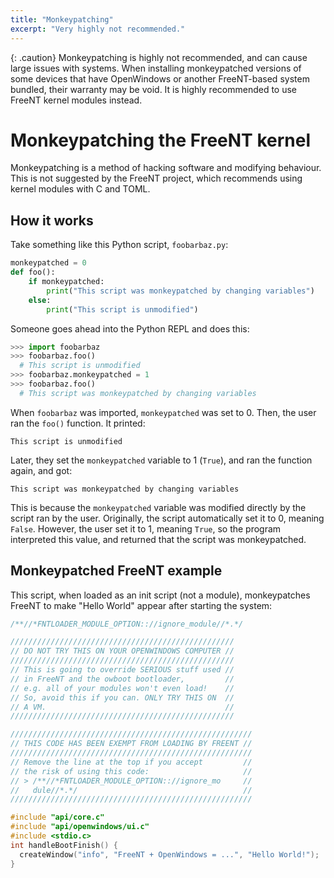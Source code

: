 ```yaml
---
title: "Monkeypatching"
excerpt: "Very highly not recommended."
---
```

{: .caution}
Monkeypatching is highly not recommended, and can cause large issues with systems. When installing monkeypatched versions of some devices that have OpenWindows or another FreeNT-based system bundled, their warranty may be void. It is highly recommended to use FreeNT kernel modules instead.

# Monkeypatching the FreeNT kernel

Monkeypatching is a method of hacking software and modifying behaviour.
This is not suggested by the FreeNT project, which recommends using kernel
modules with C and TOML.

## How it works

Take something like this Python script, `foobarbaz.py`:

```python
monkeypatched = 0
def foo():
    if monkeypatched:
        print("This script was monkeypatched by changing variables")
    else:
        print("This script is unmodified")
```

Someone goes ahead into the Python REPL and does this:

```python
>>> import foobarbaz
>>> foobarbaz.foo()
  # This script is unmodified
>>> foobarbaz.monkeypatched = 1
>>> foobarbaz.foo()
  # This script was monkeypatched by changing variables
```

When `foobarbaz` was imported, `monkeypatched` was set to 0.
Then, the user ran the `foo()` function. It printed:

```
This script is unmodified
```

Later, they set the `monkeypatched` variable to 1 (`True`),
and ran the function again, and got:

```
This script was monkeypatched by changing variables
```

This is because the `monkeypatched` variable was modified
directly by the script ran by the user. Originally,
the script automatically set it to 0, meaning `False`. However, the user set it to 1,
meaning `True`, so the program interpreted
this value, and returned that the script was
monkeypatched.

## Monkeypatched FreeNT example

This script, when loaded as an init script (not a module),
monkeypatches FreeNT to make "Hello World" appear
after starting the system:
```c
/**//*FNTLOADER_MODULE_OPTION:://ignore_module//*.*/

//////////////////////////////////////////////////
// DO NOT TRY THIS ON YOUR OPENWINDOWS COMPUTER //
//////////////////////////////////////////////////
// This is going to override SERIOUS stuff used //
// in FreeNT and the owboot bootloader,         //
// e.g. all of your modules won't even load!    //
// So, avoid this if you can. ONLY TRY THIS ON  //
// A VM.                                        //
//////////////////////////////////////////////////

//////////////////////////////////////////////////////
// THIS CODE HAS BEEN EXEMPT FROM LOADING BY FREENT //
//////////////////////////////////////////////////////
// Remove the line at the top if you accept         //
// the risk of using this code:                     //
// > /**//*FNTLOADER_MODULE_OPTION:://ignore_mo     //
//   dule//*.*/                                     //
//////////////////////////////////////////////////////

#include "api/core.c"
#include "api/openwindows/ui.c"
#include <stdio.c>
int handleBootFinish() {
  createWindow("info", "FreeNT + OpenWindows = ...", "Hello World!");
}
```
